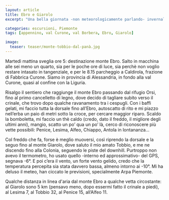 ```yaml
---
layout: article
title: Ebro e Giarolo
excerpt: "Una bella giornata -non meteorologicamente parlando- invernale sul crinale tra val Curone e val Borbera."

categories: escursioni, Piemonte
tags: [appennino, val Curone, val Borbera, Ebro, Giarolo]

image:
  teaser: teaser/monte-tobbio-dal-panà.jpg
---
```

Martedì mattina sveglia ore 5: destinazione monte Ebro. Salto in macchina alle sei meno un quarto, sia per le poche ore di luce, sia perchè non voglio restare intasato in tangenziale, e per le 8.15 parcheggio a Caldirola, frazione di Fabbrica Curone. Siamo in provincia di Alessandria, in fondo alla val Curone, quasi al confine con la Liguria.

Risalgo il sentiero che raggiunge il monte Ebro passando dal rifugio Orsi, fino al primo cancelletto di legno, dove decido di tagliare subito verso il crinale, che trovo dopo qualche ravanamento tra i cespugli.
Con i baffi gelati, mi faccio tutta la dorsale fino all’Ebro, autoscatto di rito e mi piazzo nell’erba un paio di metri sotto la croce, per cercare maggior riparo.
Scaldo la bomboletta, mi faccio un thè caldo (credo, dato il freddo, il migliore degli ultimi anni), mangio, scatto un po’ qua un po’ là, cerco di riconoscere più vette possibili: Penice, Lesima, Alfeo, Chiappo, Antola in lontananza...

Col freddo che fa, forse è meglio muoversi, così riprendo la dorsale e la seguo fino al monte Giarolo, dove saluto il mio amato Tobbio, e me ne discendo fino alla Colonia, seguendo le piste del downhill.
Purtroppo non avevo il termometro, ho usato quello -interno ed approssimativo- del GPS, segnava -6°. E poi c’era il vento, un forte vento gelido, credo che la temperatura percepita sia stata davvero bassa, almeno intorno ai -10°.
Mi ha deluso il meteo, han ciccato le previsioni, specialmente Arpa Piemonte.

Qualche distanza in linea d'aria dal monte Ebro a qualche vetta circostante: al Giarolo sono 5 km (pensavo meno, dopo essermi fatto il crinale a piedi), al Lesima 7, al Tobbio 32, al Penice 15, all’Alfeo 11.